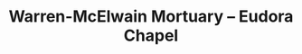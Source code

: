 ---
title: "Warren-McElwain Mortuary – Eudora Chapel"
url: /eudora/warren-mcelwain-mortuary-eudora-chapel/
shop: funeral directors
---